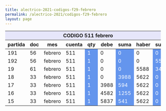 ```yaml
--- 
title: alectrico-2021-codigos-f29-febrero
permalink: /alectrico-2021/codigos-f29-febrero
layout: page
--- 
```


<table>
<thead> <th style='background-color: lavender' colspan='9'> CODIGO 511	febrero </th></thead>
<tr><th> partida </th> <th> doc </th> <th> mes </th> <th>  cuenta  </th> <th>   qty </th> <th> debe </th><th> suma </th>  <th> haber </th> <th> suma </th>  </tr>
<tbody>
<tr> <td> 191 </td> <td> 56</td> <td> febrero </td> <td>  511 </td> <td style='color: white; background-color: cornflowerblue'>  1 </td> <td> 0 </td> <td style='color: white; background-color: cornflowerblue'> 0</td> <td> 0</td> <td style='color: white; background-color: cornflowerblue'>0  </td> </tr>
<tr> <td> 192 </td> <td> 56</td> <td> febrero </td> <td>  511 </td> <td style='color: white; background-color: cornflowerblue'>  1 </td> <td> 0 </td> <td style='color: white; background-color: cornflowerblue'> 0</td> <td> 0</td> <td style='color: white; background-color: cornflowerblue'>5588  </td> </tr>
<tr> <td> 19 </td> <td> 61</td> <td> febrero </td> <td>  511 </td> <td style='color: white; background-color: cornflowerblue'>  1 </td> <td> 0 </td> <td style='color: white; background-color: cornflowerblue'> 0</td> <td> 5588</td> <td style='color: white; background-color: cornflowerblue'>34  </td> </tr>
<tr> <td> 18 </td> <td> 33</td> <td> febrero </td> <td>  511 </td> <td style='color: white; background-color: cornflowerblue'>  1 </td> <td> 0 </td> <td style='color: white; background-color: cornflowerblue'> 3988</td> <td> 5622</td> <td style='color: white; background-color: cornflowerblue'>0  </td> </tr>
<tr> <td> 17 </td> <td> 33</td> <td> febrero </td> <td>  511 </td> <td style='color: white; background-color: cornflowerblue'>  1 </td> <td> 3988 </td> <td style='color: white; background-color: cornflowerblue'> 594</td> <td> 5622</td> <td style='color: white; background-color: cornflowerblue'>0  </td> </tr>
<tr> <td> 16 </td> <td> 33</td> <td> febrero </td> <td>  511 </td> <td style='color: white; background-color: cornflowerblue'>  1 </td> <td> 4582 </td> <td style='color: white; background-color: cornflowerblue'> 1255</td> <td> 5622</td> <td style='color: white; background-color: cornflowerblue'>0  </td> </tr>
<tr> <td> 15 </td> <td> 33</td> <td> febrero </td> <td>  511 </td> <td style='color: white; background-color: cornflowerblue'>  1 </td> <td> 5837 </td> <td style='color: white; background-color: cornflowerblue'> 541</td> <td> 5622</td> <td style='color: white; background-color: cornflowerblue'>0  </td> </tr>
</tbody>
</table>

